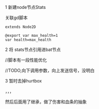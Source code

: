 1 新建node节点Stats

 关联gd脚本

```
extends Node2D

@export var max_health=1
var health=max_health

```

2 将 stats节点引用进bat节点

//脚本有一段性能优化

//TODO,向下调用参数，向上发送信号，没明白

3 暂时去掉hurtbox

，，，

然后后面用了继承，做了伤害和血条的抽象
